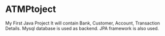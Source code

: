# ATMPtoject
My First Java Project
It will contain Bank, Customer, Account, Transaction Details.
Mysql database is used as backend.
JPA framework is also used.
